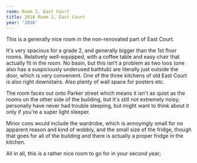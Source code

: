 ```yaml
---
room: Room 2, East Court
title: 2016 Room 2, East Court
year: '2016'
---
```


This is a generally nice room in the non-renovated part of East Court.

It's very spacious for a grade 2, and generally bigger than the 1st floor rooms. Relatively well-equipped, with a coffee table and easy chair that actually fit in the room. No basin, but this isn't a problem as two loos (one also has a suspiciously underused bathtub) are literally just outside the door, which is very convenient. One of the three kitchens of old East Court is also right downstairs. Also plenty of wall space for posters etc. 

The room faces out onto Parker street which means it isn't as quiet as the rooms on the other side of the building, but it's still not extremely noisy; personally have never had trouble sleeping, but might want to think about it only if you're a super light sleeper. 

Minor cons would include the wardrobe, which is annoyingly small for no apparent reason and kind of wobbly, and the small size of the fridge, though that goes for all of the building and there is actually a proper fridge in the kitchen. 

All in all, this is a rather nice room to go for in your second year;